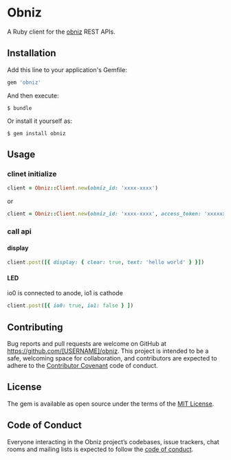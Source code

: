 # Obniz

A Ruby client for the [obniz](https://obniz.io/) REST APIs. 

## Installation

Add this line to your application's Gemfile:

```ruby
gem 'obniz'
```

And then execute:

    $ bundle

Or install it yourself as:

    $ gem install obniz

## Usage

### clinet initialize
```ruby
client = Obniz::Client.new(obniz_id: 'xxxx-xxxx')
```
or
```ruby
client = Obniz::Client.new(obniz_id: 'xxxx-xxxx', access_token: 'xxxxxxxx')
```

### call api
#### display
```ruby
client.post([{ display: { clear: true, text: 'hello world' } }])
```

#### LED
io0 is connected to anode, io1 is cathode
```ruby
client.post([{ io0: true, io1: false } ])
```

## Contributing

Bug reports and pull requests are welcome on GitHub at https://github.com/[USERNAME]/obniz. This project is intended to be a safe, welcoming space for collaboration, and contributors are expected to adhere to the [Contributor Covenant](http://contributor-covenant.org) code of conduct.

## License

The gem is available as open source under the terms of the [MIT License](https://opensource.org/licenses/MIT).

## Code of Conduct

Everyone interacting in the Obniz project’s codebases, issue trackers, chat rooms and mailing lists is expected to follow the [code of conduct](https://github.com/[USERNAME]/obniz/blob/master/CODE_OF_CONDUCT.md).
